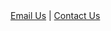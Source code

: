 <div>
<a href="mailto:nouman.laravel@outlook.com?subject=Interested to buy the [project goes here]&body=Hello Nouman, \n I am interested to buy the project [project name] with the current functionalities and let me know how may we proceed with this? I can pay using [available option] \n \n Best Regards" target="_blank">Email Us</a>
|
<a href="/contact_us">Contact Us</a>
</div>